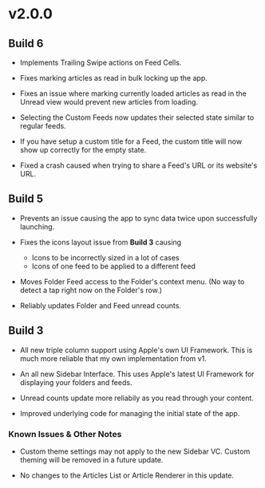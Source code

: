 # v2.0.0

## Build 6

- Implements Trailing Swipe actions on Feed Cells.

- Fixes marking articles as read in bulk locking up the app. 

- Fixes an issue where marking currently loaded articles as read in the Unread view would prevent new articles from loading.  

- Selecting the Custom Feeds now updates their selected state similar to regular feeds. 

- If you have setup a custom title for a Feed, the custom title will now show up correctly for the empty state. 

- Fixed a crash caused when trying to share a Feed's URL or its website's URL.

## Build 5

- Prevents an issue causing the app to sync data twice upon successfully launching. 

- Fixes the icons layout issue from **Build 3** causing   
    - Icons to be incorrectly sized in a lot of cases 
    - Icons of one feed to be applied to a different feed 

- Moves Folder Feed access to the Folder's context menu. (No way to detect a tap right now on the Folder's row.)

- Reliably updates Folder and Feed unread counts. 

## Build 3

- All new triple column support using Apple's own UI Framework. This is much more reliable that my own implementation from v1. 

- An all new Sidebar Interface. This uses Apple's latest UI Framework for displaying your folders and feeds. 

- Unread counts update more reliabily as you read through your content. 

- Improved underlying code for managing the initial state of the app. 

### Known Issues & Other Notes

- Custom theme settings may not apply to the new Sidebar VC. Custom theming will be removed in a future update. 

- No changes to the Articles List or Article Renderer in this update.  
